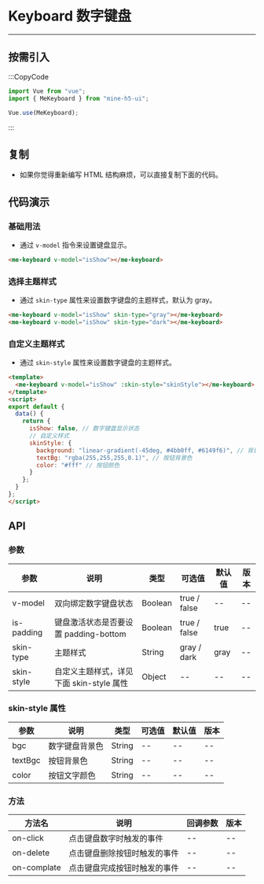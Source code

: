 # Keyboard 数字键盘

---

## 按需引入

:::CopyCode

```JavaScript
import Vue from "vue";
import { MeKeyboard } from "mine-h5-ui";

Vue.use(MeKeyboard);
```

:::

## 复制

- 如果你觉得重新编写 HTML 结构麻烦，可以直接复制下面的代码。

## 代码演示

### 基础用法

- 通过 `v-model` 指令来设置键盘显示。

```HTML
<me-keyboard v-model="isShow"></me-keyboard>
```

### 选择主题样式

- 通过 `skin-type` 属性来设置数字键盘的主题样式，默认为 gray。

```HTML
<me-keyboard v-model="isShow" skin-type="gray"></me-keyboard>
<me-keyboard v-model="isShow" skin-type="dark"></me-keyboard>
```

### 自定义主题样式

- 通过 `skin-style` 属性来设置数字键盘的主题样式。

```HTML
<template>
  <me-keyboard v-model="isShow" :skin-style="skinStyle"></me-keyboard>
</template>
<script>
export default {
  data() {
    return {
      isShow: false, // 数字键盘显示状态
      // 自定义样式
      skinStyle: {
        background: "linear-gradient(-45deg, #4bb0ff, #6149f6)", // 背景色
        textBg: "rgba(255,255,255,0.1)", // 按钮背景色
        color: "#fff" // 按钮颜色
      }
    };
  }
};
</script>
```

## API

### 参数

| 参数       | 说明                                     | 类型    | 可选值       | 默认值 | 版本 |
| ---------- | ---------------------------------------- | ------- | ------------ | ------ | ---- |
| v-model    | 双向绑定数字键盘状态                     | Boolean | true / false | --     | --   |
| is-padding | 键盘激活状态是否要设置 padding-bottom    | Boolean | true / false | true   | --   |
| skin-type  | 主题样式                                 | String  | gray / dark  | gray   | --   |
| skin-style | 自定义主题样式，详见下面 skin-style 属性 | Object  | --           | --     | --   |

### skin-style 属性

| 参数    | 说明           | 类型   | 可选值 | 默认值 | 版本 |
| ------- | -------------- | ------ | ------ | ------ | ---- |
| bgc     | 数字键盘背景色 | String | --     | --     | --   |
| textBgc | 按钮背景色     | String | --     | --     | --   |
| color   | 按钮文字颜色   | String | --     | --     | --   |

### 方法

| 方法名      | 说明                         | 回调参数 | 版本 |
| ----------- | ---------------------------- | -------- | ---- |
| on-click    | 点击键盘数字时触发的事件     | --       | --   |
| on-delete   | 点击键盘删除按钮时触发的事件 | --       | --   |
| on-complate | 点击键盘完成按钮时触发的事件 | --       | --   |
